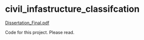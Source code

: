 # civil_infastructure_classifcation

[Dissertation_Final.pdf](https://github.com/user-attachments/files/17413474/Dissertation_Final.pdf)

Code for this project. Please read.
